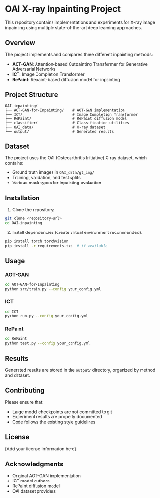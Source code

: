 # OAI X-ray Inpainting Project

This repository contains implementations and experiments for X-ray image inpainting using multiple state-of-the-art deep learning approaches.

## Overview

The project implements and compares three different inpainting methods:
- **AOT-GAN**: Attention-based Outpainting Transformer for Generative Adversarial Networks
- **ICT**: Image Completion Transformer
- **RePaint**: Repaint-based diffusion model for inpainting

## Project Structure

```
OAI-inpainting/
├── AOT-GAN-for-Inpainting/    # AOT-GAN implementation
├── ICT/                       # Image Completion Transformer
├── RePaint/                   # RePaint diffusion model
├── classifier/                # Classification utilities
├── OAI_data/                  # X-ray dataset
└── output/                    # Generated results
```

## Dataset

The project uses the OAI (Osteoarthritis Initiative) X-ray dataset, which contains:
- Ground truth images in `OAI_data/gt_img/`
- Training, validation, and test splits
- Various mask types for inpainting evaluation

## Installation

1. Clone the repository:
```bash
git clone <repository-url>
cd OAI-inpainting
```

2. Install dependencies (create virtual environment recommended):
```bash
pip install torch torchvision
pip install -r requirements.txt  # if available
```

## Usage

### AOT-GAN
```bash
cd AOT-GAN-for-Inpainting
python src/train.py --config your_config.yml
```

### ICT
```bash
cd ICT
python run.py --config your_config.yml
```

### RePaint
```bash
cd RePaint
python test.py --config your_config.yml
```

## Results

Generated results are stored in the `output/` directory, organized by method and dataset.

## Contributing

Please ensure that:
- Large model checkpoints are not committed to git
- Experiment results are properly documented
- Code follows the existing style guidelines

## License

[Add your license information here]

## Acknowledgments

- Original AOT-GAN implementation
- ICT model authors
- RePaint diffusion model
- OAI dataset providers
